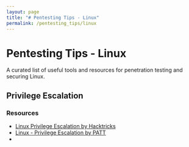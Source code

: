 ```yaml
---
layout: page
title: "# Pentesting Tips - Linux"
permalink: /pentesting_tips/linux
---
```


# Pentesting Tips - Linux

A curated list of useful tools and resources for penetration testing and securing Linux.

## Privilege Escalation

### Resources
- [Linux Privilege Escalation by Hacktricks](https://book.hacktricks.xyz/linux-unix/privilege-escalation) 
- [Linux - Privilege Escalation by PATT](https://github.com/swisskyrepo/PayloadsAllTheThings/blob/master/Methodology%20and%20Resources/Linux%20-%20Privilege%20Escalation.md)
- 
